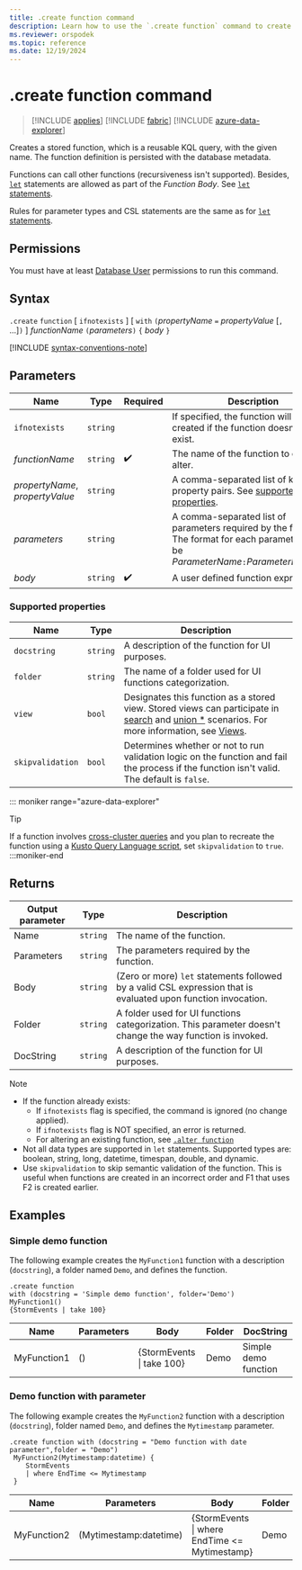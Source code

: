 ```yaml
---
title: .create function command
description: Learn how to use the `.create function` command to create a stored function.
ms.reviewer: orspodek
ms.topic: reference
ms.date: 12/19/2024
---
```

# .create function command

> [!INCLUDE [applies](../includes/applies-to-version/applies.md)] [!INCLUDE [fabric](../includes/applies-to-version/fabric.md)] [!INCLUDE [azure-data-explorer](../includes/applies-to-version/azure-data-explorer.md)]

Creates a stored function, which is a reusable KQL query,  with the given name. The function definition is persisted with the database metadata.

Functions can call other functions (recursiveness isn't supported). Besides, [`let`](../query/let-statement.md) statements are allowed as part of the *Function Body*. See [`let` statements](../query/let-statement.md).

Rules for parameter types and CSL statements are the same as for [`let` statements](../query/let-statement.md).

## Permissions

You must have at least [Database User](../access-control/role-based-access-control.md) permissions to run this command.

## Syntax

`.create` `function` [ `ifnotexists` ] [ `with` `(`*propertyName* `=` *propertyValue* [`,` ...]`)` ]
*functionName* `(`*parameters*`)` `{` *body* `}`

[!INCLUDE [syntax-conventions-note](../includes/syntax-conventions-note.md)]

## Parameters

|Name|Type|Required|Description|
|--|--|--|--|
| `ifnotexists` | `string` | | If specified, the function will only be created if the function doesn't yet exist.|
|*functionName* | `string` |  :heavy_check_mark: | The name of the function to create or alter.|
| *propertyName*, *propertyValue* | `string` | | A comma-separated list of key-value property pairs. See [supported properties](#supported-properties).|
|*parameters*  | `string` | | A comma-separated list of parameters required by the function. The format for each parameter must be *ParameterName*`:`*ParameterDataType*.|
|*body*| `string` |  :heavy_check_mark: | A user defined function expression.|

### Supported properties

|Name|Type|Description|
|--|--|--|
|`docstring`| `string` |A description of the function for UI purposes.|
|`folder`| `string` |The name of a folder used for UI functions categorization.|
|`view`| `bool` |Designates this function as a stored view. Stored views can participate in [search](../query/search-operator.md) and [union *](../query/union-operator.md) scenarios. For more information, see [Views](../query/schema-entities/views.md).|
|`skipvalidation`| `bool` |Determines whether or not to run validation logic on the function and fail the process if the function isn't valid. The default is `false`.|

::: moniker range="azure-data-explorer"
> [!TIP]
> If a function involves [cross-cluster queries](../query/cross-cluster-or-database-queries.md) and you plan to recreate the function using a [Kusto Query Language script](/azure/data-explorer/database-script), set `skipvalidation` to `true`.
:::moniker-end

## Returns

|Output parameter |Type |Description|
|---|---|---|
|Name | `string` |The name of the function.
|Parameters  | `string` |The parameters required by the function.
|Body  | `string` |(Zero or more) `let` statements followed by a valid CSL expression that is evaluated upon function invocation.
|Folder| `string` |A folder used for UI functions categorization. This parameter doesn't change the way function is invoked.
|DocString| `string` |A description of the function for UI purposes.

> [!NOTE]
>
> * If the function already exists:
>   * If `ifnotexists` flag is specified, the command is ignored (no change applied).
>   * If `ifnotexists` flag is NOT specified, an error is returned.
>   * For altering an existing function, see [`.alter function`](alter-function.md)
> * Not all data types are supported in `let` statements. Supported types are: boolean, string, long, datetime, timespan, double, and dynamic.
> * Use `skipvalidation` to skip semantic validation of the function. This is useful when functions are created in an incorrect order and F1 that uses F2 is created earlier.

## Examples

### Simple demo function

The following example creates the `MyFunction1` function with a description (`docstring`), a folder named `Demo`, and defines the function.

```kusto
.create function 
with (docstring = 'Simple demo function', folder='Demo')
MyFunction1()
{StormEvents | take 100}
```

|Name|Parameters|Body|Folder|DocString|
|---|---|---|---|---|
|MyFunction1|()|{StormEvents &#124; take 100}|Demo|Simple demo function|

### Demo function with parameter

The following example creates the `MyFunction2` function with a description (`docstring`), folder named `Demo`, and defines the `Mytimestamp` parameter.

```kusto
.create function with (docstring = "Demo function with date parameter",folder = "Demo") 
 MyFunction2(Mytimestamp:datetime) {
    StormEvents
    | where EndTime <= Mytimestamp
 }
```

|Name|Parameters|Body|Folder|DocString|
|---|---|---|---|---|
|MyFunction2|(Mytimestamp:datetime)|{StormEvents &#124; where EndTime <= Mytimestamp}|Demo|Demo function with date parameter|

